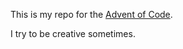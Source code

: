 This is my repo for the [Advent of Code](https://adventofcode.com/). 

I try to be creative sometimes. 

<!-- #Todo: -->
<!-- Personal notes:

**2023**
- Day1: 
- Day2: 
- Day3: 
- Day10: did a really neat recursive solution. it didn't work. learned python recursive depth limit is 999. thank you aoc.
-->

